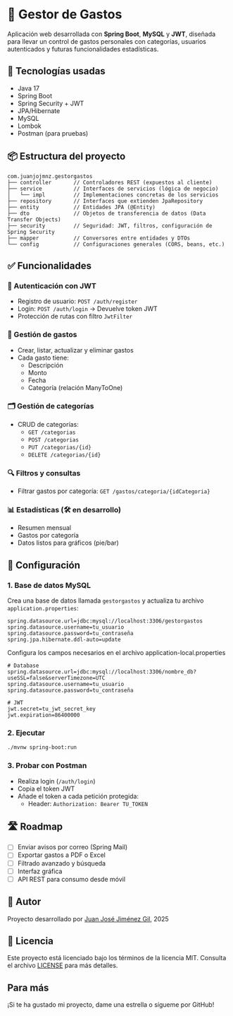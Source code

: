 # 💸 Gestor de Gastos

Aplicación web desarrollada con **Spring Boot**, **MySQL** y **JWT**, diseñada para llevar un control de gastos personales con categorías, usuarios autenticados y futuras funcionalidades estadísticas.

## 🧱 Tecnologías usadas

- Java 17
- Spring Boot
- Spring Security + JWT
- JPA/Hibernate
- MySQL
- Lombok
- Postman (para pruebas)

## 📦 Estructura del proyecto

```
com.juanjojmnz.gestorgastos
├── controller       // Controladores REST (expuestos al cliente)
├── service          // Interfaces de servicios (lógica de negocio)
│   └── impl         // Implementaciones concretas de los servicios
├── repository       // Interfaces que extienden JpaRepository
├── entity           // Entidades JPA (@Entity)
├── dto              // Objetos de transferencia de datos (Data Transfer Objects)
├── security         // Seguridad: JWT, filtros, configuración de Spring Security
├── mapper           // Conversores entre entidades y DTOs
└── config           // Configuraciones generales (CORS, beans, etc.)
```

## ✅ Funcionalidades

### 🔐 Autenticación con JWT

- Registro de usuario: `POST /auth/register`
- Login: `POST /auth/login` → Devuelve token JWT
- Protección de rutas con filtro `JwtFilter`

### 📄 Gestión de gastos

- Crear, listar, actualizar y eliminar gastos
- Cada gasto tiene:
  - Descripción
  - Monto
  - Fecha
  - Categoría (relación ManyToOne)

### 🗂 Gestión de categorías

- CRUD de categorías:
  - `GET /categorias`
  - `POST /categorias`
  - `PUT /categorias/{id}`
  - `DELETE /categorias/{id}`

### 🔍 Filtros y consultas

- Filtrar gastos por categoría: `GET /gastos/categoria/{idCategoria}`

### 📊 Estadísticas (🛠 en desarrollo)

- Resumen mensual
- Gastos por categoría
- Datos listos para gráficos (pie/bar)

## 🔧 Configuración

### 1. Base de datos MySQL

Crea una base de datos llamada `gestorgastos` y actualiza tu archivo `application.properties`:

```properties
spring.datasource.url=jdbc:mysql://localhost:3306/gestorgastos
spring.datasource.username=tu_usuario
spring.datasource.password=tu_contraseña
spring.jpa.hibernate.ddl-auto=update
```

Configura los campos necesarios en el archivo application-local.properties

```properties
# Database
spring.datasource.url=jdbc:mysql://localhost:3306/nombre_db?useSSL=false&serverTimezone=UTC
spring.datasource.username=tu_usuario
spring.datasource.password=tu_contraseña

# JWT
jwt.secret=tu_jwt_secret_key
jwt.expiration=86400000
```

### 2. Ejecutar

```bash
./mvnw spring-boot:run
```

### 3. Probar con Postman

- Realiza login (`/auth/login`)
- Copia el token JWT
- Añade el token a cada petición protegida:
  - Header: `Authorization: Bearer TU_TOKEN`

## 🛣️ Roadmap

- [ ] Enviar avisos por correo (Spring Mail)
- [ ] Exportar gastos a PDF o Excel
- [ ] Filtrado avanzado y búsqueda
- [ ] Interfaz gráfica
- [ ] API REST para consumo desde móvil

## 🙋 Autor

Proyecto desarrollado por [Juan José Jiménez Gil](https://github.com/JuanjoJmnz), 2025

## 📄 Licencia

Este proyecto está licenciado bajo los términos de la licencia MIT. Consulta el archivo [LICENSE](LICENSE) para más detalles.

## Para más

¡Si te ha gustado mi proyecto, dame una estrella o sígueme por GitHub!
